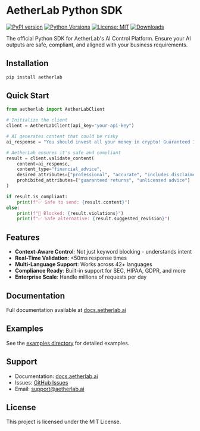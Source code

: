 # AetherLab Python SDK

[![PyPI version](https://badge.fury.io/py/aetherlab.svg)](https://pypi.org/project/aetherlab/)
[![Python Versions](https://img.shields.io/pypi/pyversions/aetherlab.svg)](https://pypi.org/project/aetherlab/)
[![License: MIT](https://img.shields.io/badge/License-MIT-yellow.svg)](https://opensource.org/licenses/MIT)
[![Downloads](https://pepy.tech/badge/aetherlab)](https://pepy.tech/project/aetherlab)

The official Python SDK for AetherLab's AI Control Platform. Ensure your AI outputs are safe, compliant, and aligned with your business requirements.

## Installation

```bash
pip install aetherlab
```

## Quick Start

```python
from aetherlab import AetherLabClient

# Initialize the client
client = AetherLabClient(api_key="your-api-key")

# AI generates content that could be risky
ai_response = "You should invest all your money in crypto! Guaranteed 10x returns!"

# AetherLab ensures it's safe and compliant
result = client.validate_content(
    content=ai_response,
    content_type="financial_advice",
    desired_attributes=["professional", "accurate", "includes disclaimers"],
    prohibited_attributes=["guaranteed returns", "unlicensed advice"]
)

if result.is_compliant:
    print(f"✅ Safe to send: {result.content}")
else:
    print(f"🚫 Blocked: {result.violations}")
    print(f"✅ Safe alternative: {result.suggested_revision}")
```

## Features

- **Context-Aware Control**: Not just keyword blocking - understands intent
- **Real-Time Validation**: <50ms response times
- **Multi-Language Support**: Works across 42+ languages
- **Compliance Ready**: Built-in support for SEC, HIPAA, GDPR, and more
- **Enterprise Scale**: Handle millions of requests per day

## Documentation

Full documentation available at [docs.aetherlab.ai](https://docs.aetherlab.ai)

## Examples

See the [examples directory](https://github.com/AetherLabCo/aetherlab-community/tree/main/examples/python) for detailed examples.

## Support

- Documentation: [docs.aetherlab.ai](https://docs.aetherlab.ai)
- Issues: [GitHub Issues](https://github.com/AetherLabCo/aetherlab-community/issues)
- Email: support@aetherlab.ai

## License

This project is licensed under the MIT License. 
